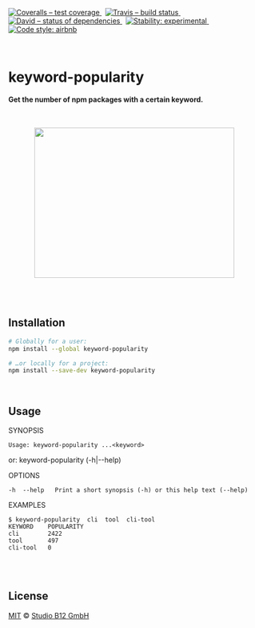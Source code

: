 [![Coveralls – test coverage
](https://img.shields.io/coveralls/studio-b12/keyword-popularity.svg?style=flat-square)
](https://coveralls.io/r/studio-b12/keyword-popularity)
 [![Travis – build status
](https://img.shields.io/travis/studio-b12/keyword-popularity/master.svg?style=flat-square)
](https://travis-ci.org/studio-b12/keyword-popularity)
 [![David – status of dependencies
](https://img.shields.io/david/studio-b12/keyword-popularity.svg?style=flat-square)
](https://david-dm.org/studio-b12/keyword-popularity)
 [![Stability: experimental
](https://img.shields.io/badge/stability-experimental-yellow.svg?style=flat-square)
](https://nodejs.org/api/documentation.html#documentation_stability_index)
 [![Code style: airbnb
](https://img.shields.io/badge/code%20style-airbnb-777777.svg?style=flat-square)
](https://github.com/airbnb/javascript)




<div                                                         id="/">&nbsp;</div>

keyword-popularity
==================

**Get the number of npm packages with a certain keyword.**




<p align="center"><a
  title="Graphic by the great Justin Mezzell"
  href="http://justinmezzell.tumblr.com/post/89957156723"
  >
  <br/>
  <br/>
  <img
    src="Readme/….gif"
    width="400"
    height="300"
  />
  <br/>
  <br/>
</a></p>




<div                                             id="/installation">&nbsp;</div>

Installation
------------

```sh
# Globally for a user:
npm install --global keyword-popularity

# …or locally for a project:
npm install --save-dev keyword-popularity
```




<div                                                    id="/usage">&nbsp;</div>

Usage
-----

<!-- @doxie.inject start -->
<!-- Don’t remove or change the comment above – that can break automatic updates. -->
  SYNOPSIS

    Usage: keyword-popularity ...<keyword>
   or: keyword-popularity (-h|--help)


  OPTIONS

    -h  --help   Print a short synopsis (-h) or this help text (--help)


  EXAMPLES

    $ keyword-popularity  cli  tool  cli-tool
    KEYWORD    POPULARITY
    cli        2422
    tool       497
    cli-tool   0
<!-- Don’t remove or change the comment below – that can break automatic updates. More info at <http://npm.im/doxie.inject>. -->
<!-- @doxie.inject end -->



<div                                                  id="/license">&nbsp;</div>

<div                                                  id="/license">&nbsp;</div>

License
-------

[MIT][] © [Studio B12 GmbH][]

[MIT]:              ./License.md
[Studio B12 GmbH]:  http://studio-b12.de
